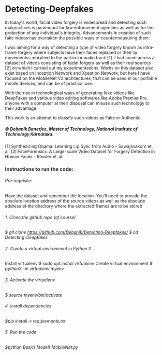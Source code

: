 # Detecting-Deepfakes

In today's world, facial video forgery is widespread and detecting such malpractices is paramount for law enforcement agencies as well as for the protection of any individual's integrity. Advancements in creation of such fake videos has overtaken the possible ways of countermeasuring them.

I was aiming for a way of detecting a type of video forgery known as intra-frame forgery where subjects have their faces replaced or their lip movementss morphed to the particular audio track [1]. I had come across a dataset of videos consisting of facial forgery as well as their real sources [2] on which I carried out my experimentations. Works on this dataset also exist based on Inception Network and Xception Network, but here I have focused on the MobileNet V2 architectures, that can be used in our portable mobile devices, and can be of practical use.

With the rise in technological ways of generating fake videos like DeepFakes and various video editing softwares like Adobe Premier Pro, anyone with a computer at their disposal can misuse such technology to their advantage.

This work is an attempt to classify such videos as Fake or Authentic.

##### © Debanik Banerjee, Master of Technology, National Institute of Technology Karnataka.

[1] Synthesizing Obama: Learning Lip Sync from Audio - Suwajanakorn et. al.
[2] FaceForensics: A Large-scale Video Dataset for Forgery Detection in Human Faces - Rössler et. al.

### Instructions to run the code:
###### Pre-requisite:
Have the dataset and remember the location. You'll need to provide the absolute location address of the source videos as well as the absolute address of the directory where the extracted frames are to be stored

###### 1. Clone the github repo (of course)
_$ git clone https://github.com/Debanik/Detecting-Deepfakes/_
_$ cd Detecting-Deepfakes_

###### 2. Create a virtual environment in Python 3
Install virtualenv
_$ sudo apt install virtualenv_
Create virtual environment
_$ python3 -m virtualenv myenv_

###### 3. Activate the virtualenv
_$ source myenv/bin/activate_

###### 4. Install dependencies
_$pip install -r requirements.txt_

###### 5. Run the code
_$python Basic\ Model\ MobileNet.py_
